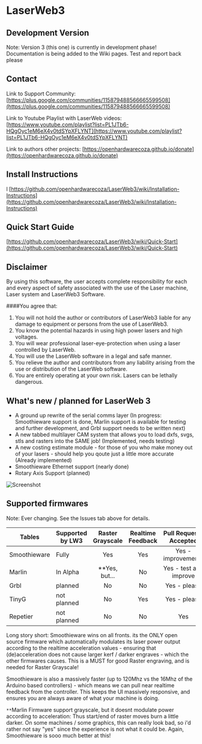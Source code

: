 # LaserWeb3

## Development Version

Note: Version 3 (this one) is currently in development phase!  Documentation is being added to the Wiki pages.  Test and report back please

## Contact

Link to Support Community: [https://plus.google.com/communities/115879488566665599508](https://plus.google.com/communities/115879488566665599508)

Link to Youtube Playlist with LaserWeb videos: [https://www.youtube.com/playlist?list=PL1JTb6-HQgOyc1eM6eX4v0tdSYpXFLYNT](https://www.youtube.com/playlist?list=PL1JTb6-HQgOyc1eM6eX4v0tdSYpXFLYNT)

Link to authors other projects:  [https://openhardwarecoza.github.io/donate](https://openhardwarecoza.github.io/donate)

## Install Instructions
l
[https://github.com/openhardwarecoza/LaserWeb3/wiki/Installation-Instructions](https://github.com/openhardwarecoza/LaserWeb3/wiki/Installation-Instructions)

## Quick Start Guide

[https://github.com/openhardwarecoza/LaserWeb3/wiki/Quick-Start](https://github.com/openhardwarecoza/LaserWeb3/wiki/Quick-Start)

## Disclaimer
By using this software, the user accepts complete responsibility for each and every aspect of safety associated with the use of the Laser machine, Laser system and LaserWeb3 Software.

####You agree that:

1. You will not hold the author or contributors of LaserWeb3 liable for any damage to equipment or persons from the use of LaserWeb3. 
2. You know the potential hazards in using high power lasers and high voltages.
3. You will wear professional laser-eye-protection when using a laser controlled by LaserWeb.
4. You will use the LaserWeb software in a legal and safe manner.
5. You relieve the author and contributors from any liability arising from the use or distribution of the LaserWeb software.
6. You are entirely operating at your own risk. Lasers can be lethally dangerous. 

## What's new / planned for LaserWeb 3

* A ground up rewrite of the serial comms layer (In progress:  Smoothieware support is done, Marlin support is available for testing and further development, and Grbl support needs to be written next) 
* A new tabbed multilayer CAM system that allows you to load dxfs, svgs, stls and rasters into the SAME job! (Implemented, needs testing)
* A new costing estimate module - for those of you who make money out of your lasers - should help you qoute just a little more accurate (Already implemented)
* Smoothieware Ethernet support (nearly done)
* Rotary Axis Support (planned)

![Screenshot](https://raw.githubusercontent.com/openhardwarecoza/LaserWeb3/master/screenshot.png)

## Supported firmwares

Note: Ever changing.  See the Issues tab above for details.

| Tables        | Supported by LW3 | Raster Grayscale  |Realtime Feedback  |Pull Requests Accepted  |
| ------------- |------------------| :----------------:|:-----------------:|:----------------------:|
| Smoothieware  | Fully            |   Yes             |   Yes             | Yes - improvements     |
| Marlin        | In Alpha         |   **Yes, but...   |   No              | Yes - test and improve | 
| Grbl          | planned          |   No              |   No              | Yes - please           |
| TinyG         | not planned      |   No              |   Yes             | Yes - please           |
| Repetier      | not planned      |   No              |   No              | Yes                    |

Long story short:  Smoothieware wins on all fronts.  its the ONLY open source firmware which automatically modulates its laser power output according to the realtime acceleration values - ensuring that (de)acceleration does not cause larger kerf / darker engraves - which the other firmwares causes.   This is a MUST for good Raster engraving, and is needed for Raster Grayscale!

Smoothieware is also a massively faster (up to 120Mhz vs the 16Mhz of the Arduino based controllers) - which means we can pull near realtime feedback from the controller. This keeps the UI massively responsive, and ensures you are always aware of what your machine is doing. 

`**`Marlin Firmware support grayscale, but it doesnt modulate power according to acceleration: Thus start/end of raster moves burn a little darker.  On some machines / some graphics, this can really look bad, so i'd rather not say "yes" since the experience is not what it could be.  Again, Smoothieware is sooo much better at this!


